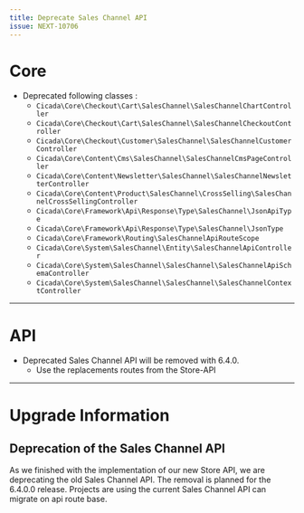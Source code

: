 ```yaml
---
title: Deprecate Sales Channel API
issue: NEXT-10706
---
```

# Core

* Deprecated following classes :
    * `Cicada\Core\Checkout\Cart\SalesChannel\SalesChannelChartController`
    * `Cicada\Core\Checkout\Cart\SalesChannel\SalesChannelCheckoutController`
    * `Cicada\Core\Checkout\Customer\SalesChannel\SalesChannelCustomerController`
    * `Cicada\Core\Content\Cms\SalesChannel\SalesChannelCmsPageController`
    * `Cicada\Core\Content\Newsletter\SalesChannel\SalesChannelNewsletterController`
    * `Cicada\Core\Content\Product\SalesChannel\CrossSelling\SalesChannelCrossSellingController`
    * `Cicada\Core\Framework\Api\Response\Type\SalesChannel\JsonApiType`
    * `Cicada\Core\Framework\Api\Response\Type\SalesChannel\JsonType`
    * `Cicada\Core\Framework\Routing\SalesChannelApiRouteScope`
    * `Cicada\Core\System\SalesChannel\Entity\SalesChannelApiController`
    * `Cicada\Core\System\SalesChannel\SalesChannel\SalesChannelApiSchemaController`
    * `Cicada\Core\System\SalesChannel\SalesChannel\SalesChannelContextController`

___
# API

* Deprecated Sales Channel API will be removed with 6.4.0.
    * Use the replacements routes from the Store-API 

___

# Upgrade Information

## Deprecation of the Sales Channel API

As we finished with the implementation of our new Store API, we are deprecating the old Sales Channel API. 
The removal is planned for the 6.4.0.0 release. Projects are using the current Sales Channel API can migrate on api route base. 
